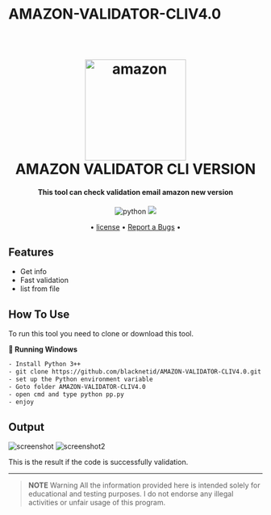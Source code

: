# AMAZON-VALIDATOR-CLIV4.0


<h1 align="center">
  <br>
  <a href="http://www.darkxcode.site"><img src="https://raw.githubusercontent.com/blacknetid/AMAZON-VALIDATOR-CLIV4.0/master/img/amazon.png" alt="amazon" width="200"></a>
  <br>
  AMAZON VALIDATOR CLI VERSION
  <br>
</h1>

<h4 align="center">This tool can check validation email amazon new version</h4>

<p align="center">
  <img src="https://img.shields.io/badge/Language-Python-purple.svg?logo=python&logoColor=white"
         alt="python">
  <img src="https://img.shields.io/badge/DARKXCODE-Team-black.svg?logoColor=white">
</p>

<p align="center">
 • <a href="https://darkxcode.site/">license</a> •
  <a href="https://instagram.com/darkxcode_">Report a Bugs</a> •
</p>

## Features

* Get info
* Fast validation
* list from file

## How To Use

To run this tool you need to clone or download this tool.

**🚀 Running Windows**

```bash
- Install Python 3++
- git clone https://github.com/blacknetid/AMAZON-VALIDATOR-CLIV4.0.git
- set up the Python environment variable
- Goto folder AMAZON-VALIDATOR-CLIV4.0
- open cmd and type python pp.py
- enjoy
``` 

## Output

![screenshot](https://raw.githubusercontent.com/blacknetid/AMAZON-VALIDATOR-CLIV4.0/master/img/ress.png)
![screenshot2](https://raw.githubusercontent.com/blacknetid/AMAZON-VALIDATOR-CLIV4.0/master/img/ress2.png)

This is the result if the code is successfully validation.

---


> **NOTE**
> Warning All the information provided here is intended solely for educational and testing purposes. I do not endorse any illegal activities or unfair usage of this program.









